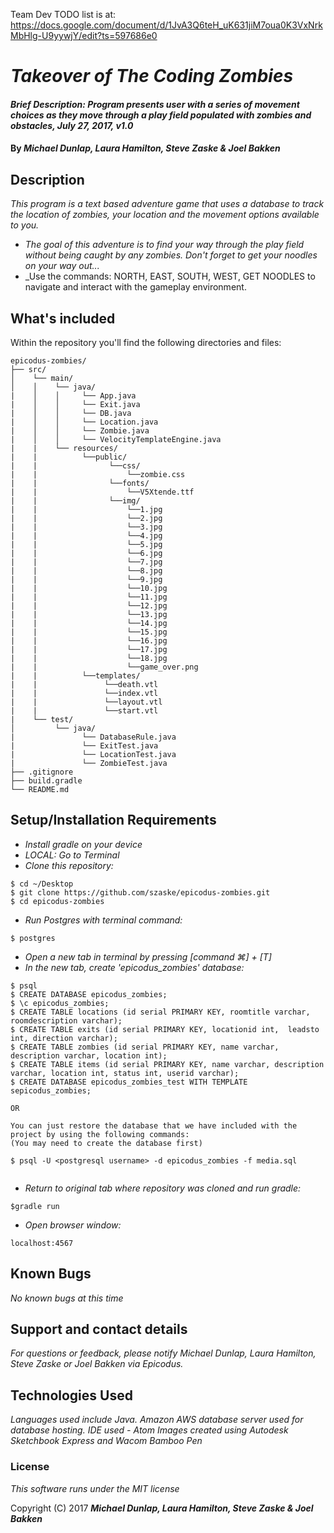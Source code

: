 Team Dev TODO list is at: https://docs.google.com/document/d/1JvA3Q6teH_uK631jiM7oua0K3VxNrkMbHlg-U9yywjY/edit?ts=597686e0


# _Takeover of The Coding Zombies_

#### _Brief Description: Program presents user with a series of movement choices as they move through a play field populated with zombies and obstacles, July 27, 2017, v1.0_

#### By _**Michael Dunlap, Laura Hamilton, Steve Zaske & Joel Bakken**_

## Description
_This program is a text based adventure game that uses a database to track the location of zombies, your location and the movement options available to you._
* _The goal of this adventure is to find your way through the play field without being caught by any zombies. Don't forget to get your noodles on your way out..._
* _Use the commands: NORTH, EAST, SOUTH, WEST, GET NOODLES to navigate and interact with the gameplay environment.

## What's included
Within the repository you'll find the following directories and files:
```
epicodus-zombies/
├── src/
│    └── main/
│    │    └── java/
|    │    │     └── App.java
|    │    │     └── Exit.java
|    │    │     └── DB.java
|    │    │     └── Location.java
|    │    │     └── Zombie.java
|    │    │     └── VelocityTemplateEngine.java
|    |    └── resources/
|    |          └──public/
|    |                └──css/
|    |                    └──zombie.css
|    |                └──fonts/
|    |                    └──V5Xtende.ttf
|    |                └──img/
|    |                    └──1.jpg
|    |                    └──2.jpg
|    |                    └──3.jpg
|    |                    └──4.jpg
|    |                    └──5.jpg
|    |                    └──6.jpg
|    |                    └──7.jpg
|    |                    └──8.jpg
|    |                    └──9.jpg
|    |                    └──10.jpg
|    |                    └──11.jpg
|    |                    └──12.jpg
|    |                    └──13.jpg
|    |                    └──14.jpg
|    |                    └──15.jpg
|    |                    └──16.jpg
|    |                    └──17.jpg
|    |                    └──18.jpg
|    |                    └──game_over.png
|    |          └──templates/
|    |               └──death.vtl
|    |               └──index.vtl
|    |               └──layout.vtl
|    |               └──start.vtl
|    └── test/
│         └── java/
|               └── DatabaseRule.java
|               └── ExitTest.java
|               └── LocationTest.java
|               └── ZombieTest.java
├── .gitignore
├── build.gradle
└── README.md
```

## Setup/Installation Requirements

* _Install gradle on your device_
* _LOCAL: Go to Terminal_
* _Clone this repository:_
```
$ cd ~/Desktop
$ git clone https://github.com/szaske/epicodus-zombies.git
$ cd epicodus-zombies
```
* _Run Postgres with terminal command:_
```
$ postgres
```
* _Open a new tab in terminal by pressing [command ⌘] + [T]_
* _In the new tab, create 'epicodus_zombies' database:_
```
$ psql
$ CREATE DATABASE epicodus_zombies;
$ \c epicodus_zombies;
$ CREATE TABLE locations (id serial PRIMARY KEY, roomtitle varchar, roomdescription varchar);
$ CREATE TABLE exits (id serial PRIMARY KEY, locationid int,  leadsto int, direction varchar);
$ CREATE TABLE zombies (id serial PRIMARY KEY, name varchar, description varchar, location int);
$ CREATE TABLE items (id serial PRIMARY KEY, name varchar, description varchar, location int, status int, userid varchar);
$ CREATE DATABASE epicodus_zombies_test WITH TEMPLATE sepicodus_zombies;

OR

You can just restore the database that we have included with the project by using the following commands:
(You may need to create the database first)

$ psql -U <postgresql username> -d epicodus_zombies -f media.sql


```
* _Return to original tab where repository was cloned and run gradle:_
```
$gradle run
```
* _Open browser window:_
```
localhost:4567
```

## Known Bugs

_No known bugs at this time_

## Support and contact details

_For questions or feedback, please notify Michael Dunlap, Laura Hamilton, Steve Zaske or Joel Bakken via Epicodus._

## Technologies Used

_Languages used include Java._
_Amazon AWS database server used for database hosting._
_IDE used - Atom_
_Images created using Autodesk Sketchbook Express and Wacom Bamboo Pen_

### License

*This software runs under the MIT license*

Copyright (C) 2017 **_Michael Dunlap, Laura Hamilton, Steve Zaske & Joel Bakken_**
